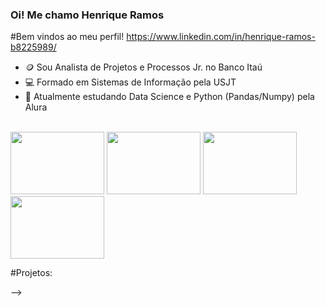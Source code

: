 ### Oi! Me chamo Henrique Ramos


#Bem vindos ao meu perfil!
https://www.linkedin.com/in/henrique-ramos-b8225989/

- 🪙 Sou Analista de Projetos e Processos Jr. no Banco Itaú
- 💻 Formado em Sistemas de Informação pela USJT
- 🌱 Atualmente estudando Data Science e Python (Pandas/Numpy) pela Alura


<div style="display: inline_block"><br>
<img height ="100" width="150" src="https://cdn.jsdelivr.net/gh/devicons/devicon/icons/python/python-original-wordmark.svg">
<img height ="100" width="150" src="https://cdn.jsdelivr.net/gh/devicons/devicon/icons/pandas/pandas-original-wordmark.svg" />
<img height ="100" width="150" src="https://cdn.jsdelivr.net/gh/devicons/devicon/icons/numpy/numpy-original.svg" />
<img height ="100" width="150" src="https://cdn.jsdelivr.net/gh/devicons/devicon/icons/pytorch/pytorch-original.svg" />
          
</div>
          

#Projetos:



-->
